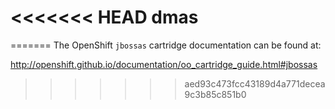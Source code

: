 <<<<<<< HEAD
dmas
====
=======
The OpenShift `jbossas` cartridge documentation can be found at:

http://openshift.github.io/documentation/oo_cartridge_guide.html#jbossas
>>>>>>> aed93c473fcc43189d4a771decea9c3b85c851b0
